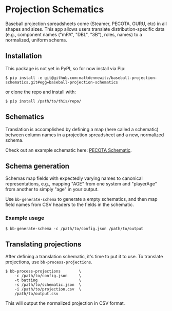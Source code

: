 # Projection Schematics

Baseball projection spreadsheets come (Steamer, PECOTA, GURU, etc)
in all shapes and sizes. This app allows users translate
distribution-specific data (e.g., component names ("mPA", "DBL", "3B"),
roles, names) to a normalized, uniform schema.

## Installation

This package is not yet in PyPI, so for now install via Pip:

```shell
$ pip install -e git@github.com:mattdennewitz/baseball-projection-schematics.git#egg=baseball-projection-schematics
```

or clone the repo and install with:

```shell
$ pip install /path/to/this/repo/
```

## Schematics

Translation is accomplished by defining a map (here called a schematic)
between column names in a projection spreadsheet and a new, normalized schema.

Check out an example schematic here:
[PECOTA Schematic](https://github.com/mattdennewitz/projection-normalization/blob/develop/contrib/schematics/season-2015/pecota.json).

## Schema generation

Schemas map fields with expectedly varying names to canonical representations,
e.g., mapping "AGE" from one system and "playerAge" from another to
simply "age" in your output.

Use `bb-generate-schema` to generate a empty schematics, and then
map field names from CSV headers to the fields in the schematic.

### Example usage

```shell
$ bb-generate-schema -c /path/to/config.json /path/to/output
```

## Translating projections

After defining a translation schematic, it's time to put it to use.
To translate projections, use `bb-process-projections`.

```shell
$ bb-process-projections        \
    -c /path/to/config.json     \
    -t batting                  \
    -s /path/to/schematic.json  \
    -i /path/to/projection.csv  \
    /path/to/output.csv
```

This will output the normalized projection in CSV format.
